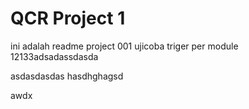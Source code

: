 # QCR Project 1

ini adalah readme project 001
ujicoba triger per module 12133adsadassdasda

asdasdasdas hasdhghagsd


awdx
